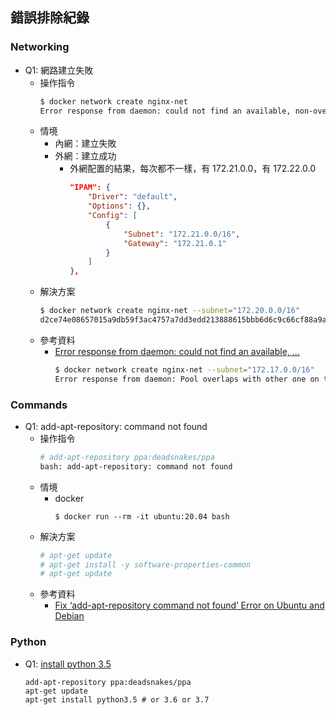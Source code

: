 
## 錯誤排除紀錄
### Networking
- Q1: 網路建立失敗
  - 操作指令
    ```bash
    $ docker network create nginx-net
    Error response from daemon: could not find an available, non-overlapping IPv4 address pool among the defaults to assign to the network
    ```
  - 情境
    - 內網：建立失敗
    - 外網：建立成功
      - 外網配置的結果，每次都不一樣，有 172.21.0.0，有 172.22.0.0
        ```json
        "IPAM": {
            "Driver": "default",
            "Options": {},
            "Config": [
                {
                    "Subnet": "172.21.0.0/16",
                    "Gateway": "172.21.0.1"
                }
            ]
        },
        ```
  - 解決方案
    ```bash
    $ docker network create nginx-net --subnet="172.20.0.0/16"
    d2ce74e08657015a9db59f3ac4757a7dd3edd213888615bbb6d6c9c66cf88a9a
    ```
  - 參考資料
    - [Error response from daemon: could not find an available, ...](https://github.com/docker/for-linux/issues/599)
      ```bash
      $ docker network create nginx-net --subnet="172.17.0.0/16"
      Error response from daemon: Pool overlaps with other one on this address space
      ```

### Commands
- Q1: add-apt-repository: command not found
  - 操作指令
    ```bash
    # add-apt-repository ppa:deadsnakes/ppa
    bash: add-apt-repository: command not found
    ```
  - 情境
    - docker
      ```
      $ docker run --rm -it ubuntu:20.04 bash
      ```
  - 解決方案
    ```bash
    # apt-get update
    # apt-get install -y software-properties-common
    # apt-get update
    ```
  - 參考資料
    - [Fix ‘add-apt-repository command not found’ Error on Ubuntu and Debian](https://itsfoss.com/add-apt-repository-command-not-found/)

### Python
- Q1: [install python 3.5](https://askubuntu.com/questions/682869/how-do-i-install-a-different-python-version-using-apt-get)
  ```
  add-apt-repository ppa:deadsnakes/ppa
  apt-get update
  apt-get install python3.5 # or 3.6 or 3.7
  ```
